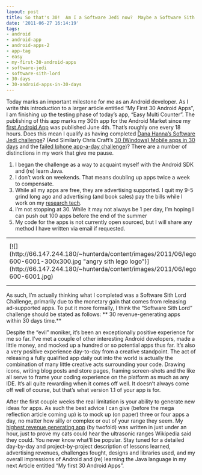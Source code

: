 ```yaml
---
layout: post
title: So that's 30!  Am I a Software Jedi now?  Maybe a Software Sith Lord?
date: '2011-06-27 16:14:19'
tags:
- android
- android-app
- android-apps-2
- app-tag
- easy
- my-first-30-android-apps
- software-jedi
- software-sith-lord
- 30-days
- 30-android-apps-in-30-days
---
```



Today marks an important milestone for me as an Android developer. As I write this introduction to a larger article entitled “My First 30 Android Apps”, I am finishing up the testing phase of today’s app, “Easy Multi Counter”. The publishing of this app marks my 30th app for the Android Market since my [first Android App](https://market.android.com/details?id=com.hunterdavis.easyinventory) was published June 4th. That’s roughly one every 18 hours. Does this mean I qualify as having completed [Dana Hanna’s Software Jedi challenge](http://www.thesoftwarejedi.com/)? (And Similarly Chris Craft’s [30 (Windows) Mobile apps in 30 days](http://blogs.cio.com/al_sacco/quick_coding_windows_mobile_developer_builds_an_app_a_day_in_june) and the [failed Iphone app-a-day challenge](http://app-a-day.blogspot.com/))? There are a number of distinctions in my work that give me pause.

1. I began the challenge as a way to acquaint myself with the Android SDK and (re) learn Java.
2. I don’t work on weekends. That means doubling up apps twice a week to compensate.
3. While all my apps are free, they are advertising supported. I quit my 9-5 grind long ago and advertising (and book sales) pay the bills while I work on my [research tech](http://www.discursivelabs.com/).
4. I’m not stopping at 30. While it may not always be 1 per day, I’m hoping I can push out 100 apps before the end of the summer
5. My code for the apps is not currently open sourced, but I will share any method I have written via email if requested.

<table><tr><td>[![](http://66.147.244.180/~hunterda/content/images/2011/06/lego_star_wars_emperor_palpatine-600-6001-300x300.jpg "angry sith lego logo")](http://66.147.244.180/~hunterda/content/images/2011/06/lego_star_wars_emperor_palpatine-600-6001.jpg)</td><td>[![](http://66.147.244.180/~hunterda/content/images/2011/06/BAFFEA8E-4906-FA99-DB55-36120FC25592wallpaper1-1024x768.jpg "First 30 Apps Icons")](http://66.147.244.180/~hunterda/content/images/2011/06/BAFFEA8E-4906-FA99-DB55-36120FC25592wallpaper1.jpg)</td></tr></table>As such, I’m actually thinking what I completed was a Software Sith Lord Challenge, primarily due to the monetary gain that comes from releasing ad-supported apps. To put it more formally, I think the “Software Sith Lord” challenge should be stated as follows:  
** 30 revenue-generating apps within 30 days time.**

Despite the “evil” moniker, it’s been an exceptionally positive experience for me so far. I’ve met a couple of other interesting Android developers, made a little money, and mocked up a hundred or so potential apps thus far. It’s also a very positive experience day-to-day from a creative standpoint. The act of releasing a fully qualified app daily out into the world is actually the combination of many little creative acts surrounding your code. Drawing icons, writing blog posts and store pages, framing screen-shots and the like all serve to frame your coding experience on the platform as much as any IDE. It’s all quite rewarding when it comes off well. It doesn’t always come off well of course, but that’s what version 1.1 of your app is for.

After the first couple weeks the real limitation is your ability to generate new ideas for apps. As such the best advice I can give (before the mega reflection article coming up) is to mock up (on paper) three or four apps a day, no matter how silly or complex or out of your range they seem. My [highest revenue generating app](http://hunterdavis.com/android-app-easy-cat-whistle) (by twofold) was written in just under an hour, just to prove my cats could hear the ultrasonic ranges Wikipedia said they could. You never know what’ll be popular. Stay tuned for a detailed day-by-day and project-by-project description of lessons learned, advertising revenues, challenges fought, designs and libraries used, and my overall impressions of Android and (re) learning the Java language in my next Article entitled “My first 30 Android Apps”.


